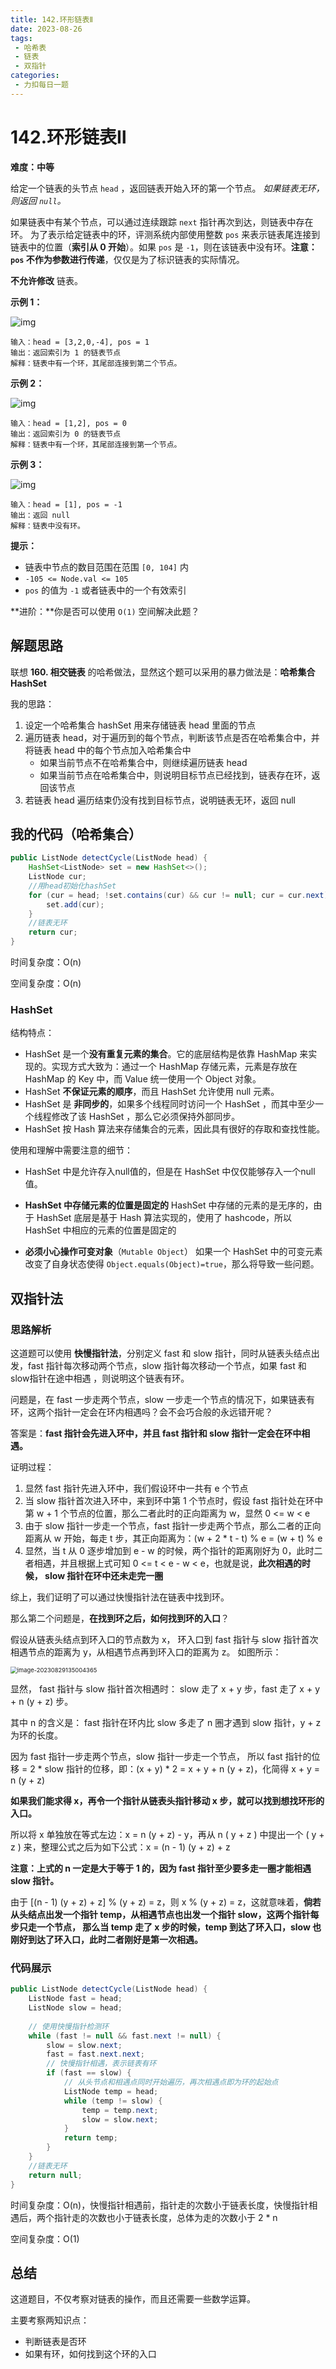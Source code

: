 ```yaml
---
title: 142.环形链表Ⅱ
date: 2023-08-26
tags: 
 - 哈希表
 - 链表
 - 双指针
categories:
 - 力扣每日一题
---
```


# 142.环形链表Ⅱ

**难度：中等**

给定一个链表的头节点 `head` ，返回链表开始入环的第一个节点。 *如果链表无环，则返回 `null`。*

如果链表中有某个节点，可以通过连续跟踪 `next` 指针再次到达，则链表中存在环。 为了表示给定链表中的环，评测系统内部使用整数 `pos` 来表示链表尾连接到链表中的位置（**索引从 0 开始**）。如果 `pos` 是 `-1`，则在该链表中没有环。**注意：`pos` 不作为参数进行传递**，仅仅是为了标识链表的实际情况。

**不允许修改** 链表。

**示例 1：**

![img](https://assets.leet-code.com/uploads/2018/12/07/circularlinkedlist.png)

```
输入：head = [3,2,0,-4], pos = 1
输出：返回索引为 1 的链表节点
解释：链表中有一个环，其尾部连接到第二个节点。
```

**示例 2：**

![img](https://assets.leet-code-cn.com/aliyun-lc-upload/uploads/2018/12/07/circularlinkedlist_test2.png)

```
输入：head = [1,2], pos = 0
输出：返回索引为 0 的链表节点
解释：链表中有一个环，其尾部连接到第一个节点。
```

**示例 3：**

![img](https://assets.leet-code-cn.com/aliyun-lc-upload/uploads/2018/12/07/circularlinkedlist_test3.png)

```
输入：head = [1], pos = -1
输出：返回 null
解释：链表中没有环。
```

**提示：**

- 链表中节点的数目范围在范围 `[0, 104]` 内
- `-105 <= Node.val <= 105`
- `pos` 的值为 `-1` 或者链表中的一个有效索引

**进阶：**你是否可以使用 `O(1)` 空间解决此题？

## 解题思路

联想 **160. 相交链表** 的哈希做法，显然这个题可以采用的暴力做法是：**哈希集合 HashSet**

我的思路：

1. 设定一个哈希集合 hashSet 用来存储链表 head 里面的节点
2. 遍历链表 head，对于遍历到的每个节点，判断该节点是否在哈希集合中，并将链表 head 中的每个节点加入哈希集合中
   - 如果当前节点不在哈希集合中，则继续遍历链表 head
   - 如果当前节点在哈希集合中，则说明目标节点已经找到，链表存在环，返回该节点
4. 若链表 head 遍历结束仍没有找到目标节点，说明链表无环，返回 null

## 我的代码（哈希集合）

```java
public ListNode detectCycle(ListNode head) {
    HashSet<ListNode> set = new HashSet<>();
    ListNode cur;
    //用head初始化hashSet
    for (cur = head; !set.contains(cur) && cur != null; cur = cur.next) {
        set.add(cur);
    }
    //链表无环
    return cur;
}
```

时间复杂度：O(n)

空间复杂度：O(n)

### HashSet

结构特点：

- HashSet 是一个**没有重复元素的集合**。它的底层结构是依靠 HashMap 来实现的。实现方式大致为：通过一个 HashMap 存储元素，元素是存放在 HashMap 的 Key 中，而 Value 统一使用一个 Object 对象。
- HashSet **不保证元素的顺序**，而且 HashSet 允许使用 null 元素。
- HashSet 是 **非同步的**，如果多个线程同时访问一个 HashSet ，而其中至少一个线程修改了该 HashSet ，那么它必须保持外部同步。
- HashSet 按 Hash 算法来存储集合的元素，因此具有很好的存取和查找性能。

使用和理解中需要注意的细节：

- HashSet 中是允许存入null值的，但是在 HashSet 中仅仅能够存入一个null值。

- **HashSet 中存储元素的位置是固定的** HashSet 中存储的元素的是无序的，由于 HashSet 底层是基于 Hash 算法实现的，使用了 hashcode，所以 HashSet 中相应的元素的位置是固定的

- **必须小心操作可变对象**（`Mutable Object`） 如果一个 HashSet 中的可变元素改变了自身状态使得 `Object.equals(Object)=true`，那么将导致一些问题。

## 双指针法

### 思路解析

这道题可以使用 **快慢指针法**，分别定义 fast 和 slow 指针，同时从链表头结点出发，fast 指针每次移动两个节点，slow 指针每次移动一个节点，如果 fast 和 slow指针在途中相遇 ，则说明这个链表有环。

问题是，在 fast 一步走两个节点，slow 一步走一个节点的情况下，如果链表有环，这两个指针一定会在环内相遇吗？会不会巧合般的永远错开呢？

答案是：**fast 指针会先进入环中，并且 fast 指针和 slow 指针一定会在环中相遇。**

证明过程：

1. 显然 fast 指针先进入环中，我们假设环中一共有 e 个节点
2. 当 slow 指针首次进入环中，来到环中第 1 个节点时，假设 fast 指针处在环中第 w + 1 个节点的位置，那么二者此时的正向距离为 w，显然 0 <= w < e
3. 由于 slow 指针一步走一个节点，fast 指针一步走两个节点，那么二者的正向距离从 w 开始，每走 t 步，其正向距离为：(w + 2 * t - t) % e = (w + t) % e
4. 显然，当 t 从 0 逐步增加到 e - w 的时候，两个指针的距离刚好为 0，此时二者相遇，并且根据上式可知 0 <= t < e - w < e，也就是说，**此次相遇的时候， slow 指针在环中还未走完一圈**

综上，我们证明了可以通过快慢指针法在链表中找到环。

那么第二个问题是，**在找到环之后，如何找到环的入口**？

假设从链表头结点到环入口的节点数为 x， 环入口到 fast 指针与 slow 指针首次相遇节点的距离为 y，从相遇节点再到环入口的距离为 z。 如图所示：

<img src="./assets/image-20230829135004365.png" alt="image-20230829135004365" style="zoom: 67%;" />

显然， fast 指针与 slow 指针首次相遇时： slow 走了 x + y 步，fast 走了 x + y + n (y + z) 步。

其中 n 的含义是： fast 指针在环内比 slow 多走了 n 圈才遇到 slow 指针，y + z 为环的长度。

因为 fast 指针一步走两个节点，slow 指针一步走一个节点， 所以 fast 指针的位移 = 2 * slow 指针的位移，即：(x + y) * 2 = x + y + n (y + z)，化简得 x + y = n (y + z)

**如果我们能求得 x，再令一个指针从链表头指针移动 x 步，就可以找到想找环形的入口。**

所以将 x 单独放在等式左边：x = n (y + z) - y，再从 n ( y + z ) 中提出一个 ( y + z ) 来，整理公式之后为如下公式：x = (n - 1) (y + z) + z

**注意：上式的 n 一定是大于等于 1 的，因为 fast 指针至少要多走一圈才能相遇 slow 指针。**

由于 [(n - 1) (y + z) + z] % (y + z) = z，则 x % (y + z) = z，这就意味着，**倘若从头结点出发一个指针 temp，从相遇节点也出发一个指针 slow，这两个指针每步只走一个节点， 那么当 temp 走了 x 步的时候，temp 到达了环入口，slow 也刚好到达了环入口，此时二者刚好是第一次相遇。**

### 代码展示

```java
public ListNode detectCycle(ListNode head) {
    ListNode fast = head;
    ListNode slow = head;
    
	// 使用快慢指针检测环
    while (fast != null && fast.next != null) {
        slow = slow.next;
        fast = fast.next.next;
        // 快慢指针相遇，表示链表有环
        if (fast == slow) {
            // 从头节点和相遇点同时开始遍历，再次相遇点即为环的起始点
            ListNode temp = head;
            while (temp != slow) {
                temp = temp.next;
                slow = slow.next;
            }
            return temp;
        }
    }
    //链表无环
    return null;
}
```

时间复杂度：O(n)，快慢指针相遇前，指针走的次数小于链表长度，快慢指针相遇后，两个指针走的次数也小于链表长度，总体为走的次数小于 2 * n

空间复杂度：O(1)

## 总结

这道题目，不仅考察对链表的操作，而且还需要一些数学运算。

主要考察两知识点：

- 判断链表是否环
- 如果有环，如何找到这个环的入口
